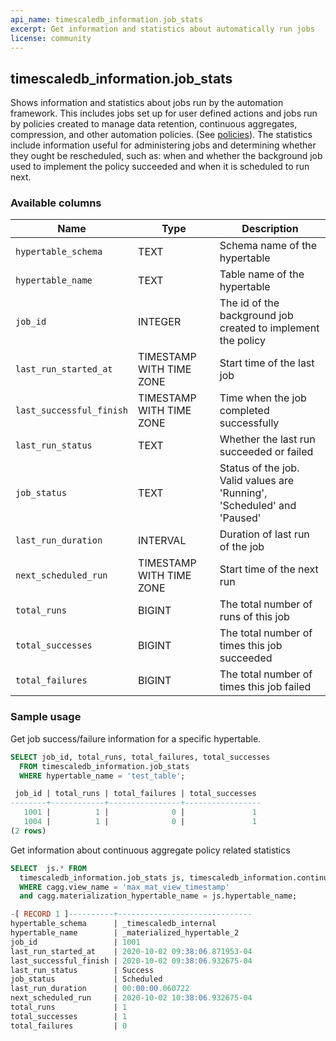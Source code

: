 ```yaml
---
api_name: timescaledb_information.job_stats
excerpt: Get information and statistics about automatically run jobs
license: community
---
```


## timescaledb_information.job_stats 

Shows information and statistics about jobs run by the automation framework.
This includes jobs set up for user defined actions and jobs run by policies 
created to manage data retention, continuous aggregates, compression, and
other automation policies.  (See [policies](/actions/)). 
The statistics include information useful for administering jobs and determining
whether they ought be rescheduled, such as: when and whether the background job
used to implement the policy succeeded and when it is scheduled to run next.

### Available columns 

|Name|Type|Description|
|---|---|---|
|`hypertable_schema` | TEXT | Schema name of the hypertable |
|`hypertable_name` | TEXT | Table name of the hypertable |
|`job_id` | INTEGER | The id of the background job created to implement the policy |
|`last_run_started_at`| TIMESTAMP WITH TIME ZONE | Start time of the last job|
|`last_successful_finish`| TIMESTAMP WITH TIME ZONE | Time when the job completed successfully|
|`last_run_status` | TEXT | Whether the last run succeeded or failed |
|`job_status`| TEXT | Status of the job. Valid values are 'Running', 'Scheduled' and 'Paused'|
|`last_run_duration`| INTERVAL | Duration of last run of the job|
|`next_scheduled_run` | TIMESTAMP WITH TIME ZONE | Start time of the next run |
|`total_runs` | BIGINT | The total number of runs of this job|
|`total_successes` | BIGINT | The total number of times this job succeeded |
|`total_failures` | BIGINT | The total number of times this job failed |

### Sample usage 

Get job success/failure information for a specific hypertable.

```sql
SELECT job_id, total_runs, total_failures, total_successes 
  FROM timescaledb_information.job_stats
  WHERE hypertable_name = 'test_table';

 job_id | total_runs | total_failures | total_successes 
--------+------------+----------------+-----------------
   1001 |          1 |              0 |               1
   1004 |          1 |              0 |               1
(2 rows)

```

Get information about continuous aggregate policy related statistics
``` sql
SELECT  js.* FROM
  timescaledb_information.job_stats js, timescaledb_information.continuous_aggregates cagg
  WHERE cagg.view_name = 'max_mat_view_timestamp' 
  and cagg.materialization_hypertable_name = js.hypertable_name;

-[ RECORD 1 ]----------+------------------------------
hypertable_schema      | _timescaledb_internal
hypertable_name        | _materialized_hypertable_2
job_id                 | 1001
last_run_started_at    | 2020-10-02 09:38:06.871953-04
last_successful_finish | 2020-10-02 09:38:06.932675-04
last_run_status        | Success
job_status             | Scheduled
last_run_duration      | 00:00:00.060722
next_scheduled_run     | 2020-10-02 10:38:06.932675-04
total_runs             | 1
total_successes        | 1
total_failures         | 0

```
